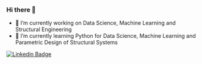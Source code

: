 ### Hi there 👋


- 🔭 I’m currently working on Data Science, Machine Learning and Structural Engineering
- 🌱 I’m currently learning Python for Data Science, Machine Learning and Parametric Design of Structural Systems


[![Linkedin Badge](https://img.shields.io/badge/hakankeskin-follow%20on%20linkedin-blue?style=for-the-badge&logo=linkedin)](https://www.linkedin.com/in/hakan-keskin-/)
